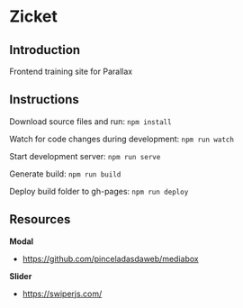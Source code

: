 # Zicket

## Introduction

Frontend training site for Parallax 

## Instructions

Download source files and run:
`npm install`

Watch for code changes during development:
`npm run watch`

Start development server:
`npm run serve`

Generate build:
`npm run build`

Deploy build folder to gh-pages:
`npm run deploy`


## Resources

**Modal**
- https://github.com/pinceladasdaweb/mediabox

**Slider**
- https://swiperjs.com/
